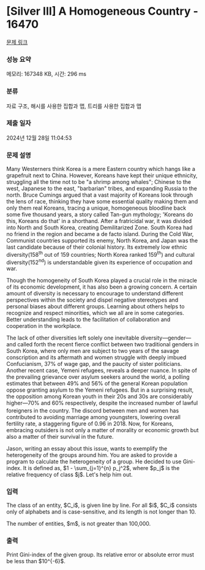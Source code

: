 # [Silver III] A Homogeneous Country - 16470 

[문제 링크](https://www.acmicpc.net/problem/16470) 

### 성능 요약

메모리: 167348 KB, 시간: 296 ms

### 분류

자료 구조, 해시를 사용한 집합과 맵, 트리를 사용한 집합과 맵

### 제출 일자

2024년 12월 28일 11:04:53

### 문제 설명

<p>Many Westerners think Korea is a mere Eastern country which hangs like a grapefruit next to China. However, Koreans have kept their unique ethnicity, struggling all the time not to be "a shrimp among whales"; Chinese to the west, Japanese to the east, "barbarian" tribes, and expanding Russia to the north. Bruce Cumings argued that a vast majority of Koreans look through the lens of race, thinking they have some essential quality making them and only them real Koreans, tracing a unique, homogeneous bloodline back some five thousand years, a story called Tan-gun mythology; 'Koreans do this, Koreans do that' in a shorthand. After a fratricidal war, it was divided into North and South Korea, creating Demilitarized Zone. South Korea had no friend in the region and became a de facto island. During the Cold War, Communist countries supported its enemy, North Korea, and Japan was the last candidate because of their colonial history. Its extremely low ethnic diversity(158<sup>th</sup> out of 159 countries; North Korea ranked 159<sup>th</sup>) and cultural diversity(152<sup>nd</sup>) is understandable given its experience of occupation and war.</p>

<p>Though the homogeneity of South Korea played a crucial role in the miracle of its economic development, it has also been a growing concern. A certain amount of diversity is necessary to encourage to understand different perspectives within the society and dispel negative stereotypes and personal biases about different groups. Learning about others helps to recognize and respect minorities, which we all are in some categories. Better understanding leads to the facilitation of collaboration and cooperation in the workplace.</p>

<p>The lack of other diversities left solely one inevitable diversity—gender—and called forth the recent fierce conflict between two traditional genders in South Korea, where only men are subject to two years of the savage conscription and its aftermath and women struggle with deeply imbued Confucianism, 37% of wage gap, and the paucity of sister politicians. Another recent case, Yemeni refugees, reveals a deeper nuance. In spite of the prevailing grievance over asylum seekers around the world, a polling estimates that between 49% and 56% of the general Korean population oppose granting asylum to the Yemeni refugees. But in a surprising result, the opposition among Korean youth in their 20s and 30s are considerably higher—70% and 60% respectively, despite the increased number of lawful foreigners in the country.<em><sup> </sup></em>The discord between men and women has contributed to avoiding marriage among youngsters, lowering overall fertility rate, a staggering figure of 0.96 in 2018. Now, for Koreans, embracing outsiders is not only a matter of morality or economic growth but also a matter of their survival in the future.</p>

<p>Jason, writing an essay about this issue, wants to exemplify the heterogeneity of the groups around him. You are asked to provide a program to calculate the heterogeneity of a group. He decided to use Gini-index. It is defined as, $1 - \sum_{j=1}^{n} p_j^2$, where $p_j$ is the relative frequency of class $j$. Let's help him out.</p>

### 입력 

 <p>The class of an entity, $C_i$, is given line by line. For all $i$, $C_i$ consists only of alphabets and is case-sensitive, and its length is not longer than 10.</p>

<p>The number of entities, $m$, is not greater than 100,000.</p>

### 출력 

 <p>Print Gini-index of the given group. Its relative error or absolute error must be less than $10^{-6}$.</p>

